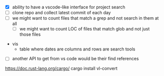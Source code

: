 - [x] ability to have a vscode-like interface for project search
- [ ] clone repo and collect latest commit of each day
- [ ] we might want to count files that match a grep and not search in them at all
  - [ ] we might want to count LOC of files that match glob and not just those files
- vis
  - table where dates are columns and rows are search tools
- [ ] another API to get from vs code would be their find references

https://doc.rust-lang.org/cargo/
cargo install vl-convert
